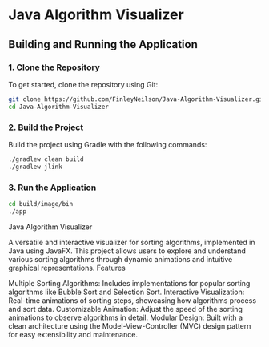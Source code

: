 # Java Algorithm Visualizer

## Building and Running the Application

### 1. Clone the Repository

To get started, clone the repository using Git:

```bash
git clone https://github.com/FinleyNeilson/Java-Algorithm-Visualizer.git
cd Java-Algorithm-Visualizer
```
### 2. Build the Project

Build the project using Gradle with the following commands:

```bash
./gradlew clean build
./gradlew jlink
```

### 3. Run the Application

```bash
cd build/image/bin
./app
```



Java Algorithm Visualizer

A versatile and interactive visualizer for sorting algorithms, implemented in Java using JavaFX. This project allows users to explore and understand various sorting algorithms through dynamic animations and intuitive graphical representations.
Features

Multiple Sorting Algorithms: Includes implementations for popular sorting algorithms like Bubble Sort and Selection Sort.
Interactive Visualization: Real-time animations of sorting steps, showcasing how algorithms process and sort data.
Customizable Animation: Adjust the speed of the sorting animations to observe algorithms in detail.
Modular Design: Built with a clean architecture using the Model-View-Controller (MVC) design pattern for easy extensibility and maintenance.
